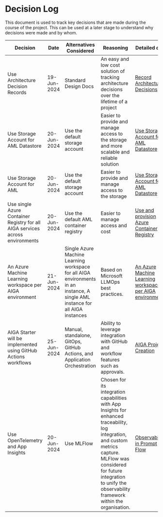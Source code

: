 # Decision Log

This document is used to track key decisions that are made during the course of the project. This can be used at a later
stage to understand why decisions were made and by whom.

| **Decision**             | **Date**    | **Alternatives Considered** | **Reasoning** | **Detailed doc**                                                             | **Made By** | **Work Required** |
|--------------------------|-------------|-----------------------------|---------------|------------------------------------------------------------------------------|-------------|------------------|
| Use Architecture Decision Records| 19-Jun-2024 | Standard Design Docs | An easy and low cost solution of tracking architecture decisions over the lifetime of a project | [Record Architecture Decisions](./adrs/001-record-architecture-decisions.md) | Dev Team | NA |
| Use Storage Account for AML Datastore | 20-Jun-2024 | Use the default storage account | Easier to provide and manage access to the storage and more scalable and reliable solution | [Use Storage Account for AML Datastore](./adrs/003-use-and-provision-storage-account.md) | Avishay Balter | NA |
| Use Storage Account for AML | 20-Jun-2024 | Use the default storage account | Easier to provide and manage access to the storage | [Use Storage Account for AML Datastore](./adrs/003-use-and-provision-storage-account.md) | Avishay Balter | NA |
| Use single Azure Container Registry for all AIGA services across environments | 20-Jun-2024 | Use the default AML container registry | Easier to manage access and cost | [Use and provision Azure Container Registry](./adrs/004-use-and-provision-azure-container-registry.md) | Avishay Balter | NA |
| An Azure Machine Learning workspace per AIGA environment | 21-Jun-2024 | Single Azure Machine Learning workspace for all AIGA environments in an instance, A single AML instance for all AIGA instances | Based on Microsoft LLMOps best practices. | [An Azure Machine Learning workspace per AIGA environment](./adrs/005-single-aml-per-environment.md) | Avishay Balter | NA |
| AIGA Starter will be implemented using GitHub Actions workflows | 25-Jun-2024 | Manual, standalone, GitOps, GitHub Actions, and Application Orchestration | Ability to leverage integration with GitHub and workflow features such as approvals. | [AIGA Project Creation](./adrs/006-aiga-project-creation.md) | Liam Moat | NA |
| Use OpenTelemetry and App Insights         | 20-Jun-2024 | Use MLFlow  |  Chosen for its integration capabilities with App Insights for enhanced traceability, log integration, and custom metrics capture. MLFlow was considered for future integration to unify the observability framework within the organisation. |   [Observability in Prompt Flow](./adrs/007-observability-prompt-flow.md)  | Dev Team    | NA    |
